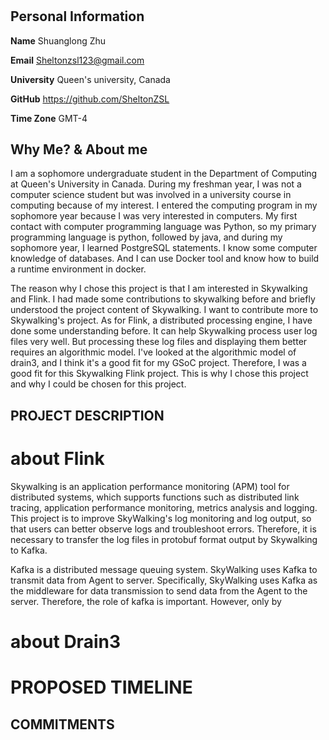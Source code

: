 # 

## Personal Information

**Name** Shuanglong Zhu

**Email** Sheltonzsl123@gmail.com

**University** Queen's university, Canada


**GitHub** https://github.com/SheltonZSL


**Time Zone** GMT-4

## Why Me? & About me

I am a sophomore undergraduate student in the Department of Computing at Queen's University in Canada. During my freshman year, I was not a computer science student but was involved in a university course in computing because of my interest. I entered the computing program in my sophomore year because I was very interested in computers. My first contact with computer programming language was Python, so my primary programming language is python, followed by java, and during my sophomore year, I learned PostgreSQL statements. I know some computer knowledge of databases. And I can use Docker tool and know how to build a runtime environment in docker.

The reason why I chose this project is that I am interested in Skywalking and Flink. I had made some contributions to skywalking before and briefly understood the project content of Skywalking. I want to contribute more to Skywalking's project. As for Flink, a distributed processing engine, I have done some understanding before. It can help Skywalking process user log files very well. But processing these log files and displaying them better requires an algorithmic model. I've looked at the algorithmic model of drain3, and I think it's a good fit for my GSoC project. Therefore, I was a good fit for this Skywalking Flink project. This is why I chose this project and why I could be chosen for this project.



## PROJECT DESCRIPTION

# about Flink

Skywalking is an application performance monitoring (APM) tool for distributed systems, which supports functions such as distributed link tracing, application performance monitoring, metrics analysis and logging. This project is to improve SkyWalking's log monitoring and log output, so that users can better observe logs and troubleshoot errors. Therefore, it is necessary to transfer the log files in protobuf format output by Skywalking to Kafka.


Kafka is a distributed message queuing system. SkyWalking uses Kafka to transmit data from Agent to server. Specifically, SkyWalking uses Kafka as the middleware for data transmission to send data from the Agent to the server. Therefore, the role of kafka is important. However, only by

# about Drain3

# PROPOSED TIMELINE

## COMMITMENTS
